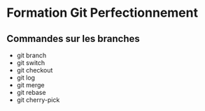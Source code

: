 # Formation Git Perfectionnement

## Commandes sur les branches

- git branch
- git switch
- git checkout
- git log
- git merge
- git rebase
- git cherry-pick

